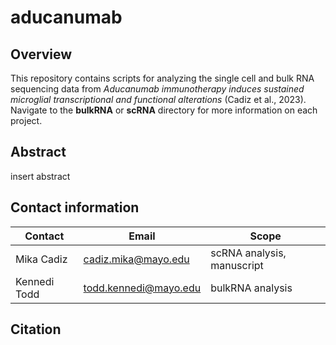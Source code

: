 # aducanumab
## Overview
This repository contains scripts for analyzing the single cell and bulk RNA sequencing data from *Aducanumab immunotherapy induces sustained microglial transcriptional and functional alterations* (Cadiz et al., 2023). Navigate to the **bulkRNA** or **scRNA** directory for more information on each project.

## Abstract
insert abstract

## Contact information

| Contact | Email | Scope |
| --- | --- | --- |
| Mika Cadiz | cadiz.mika@mayo.edu | scRNA analysis, manuscript |
| Kennedi Todd | todd.kennedi@mayo.edu | bulkRNA analysis |

## Citation
